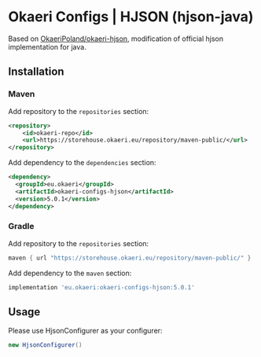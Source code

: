 # Okaeri Configs | HJSON (hjson-java)

Based on [OkaeriPoland/okaeri-hjson](https://github.com/OkaeriPoland/okaeri-hjson), modification of official hjson implementation for java.

## Installation

### Maven

Add repository to the `repositories` section:

```xml
<repository>
    <id>okaeri-repo</id>
    <url>https://storehouse.okaeri.eu/repository/maven-public/</url>
</repository>
```

Add dependency to the `dependencies` section:

```xml
<dependency>
  <groupId>eu.okaeri</groupId>
  <artifactId>okaeri-configs-hjson</artifactId>
  <version>5.0.1</version>
</dependency>
```

### Gradle

Add repository to the `repositories` section:

```groovy
maven { url "https://storehouse.okaeri.eu/repository/maven-public/" }
```

Add dependency to the `maven` section:

```groovy
implementation 'eu.okaeri:okaeri-configs-hjson:5.0.1'
```

## Usage

Please use HjsonConfigurer as your configurer:

```java
new HjsonConfigurer()
```
